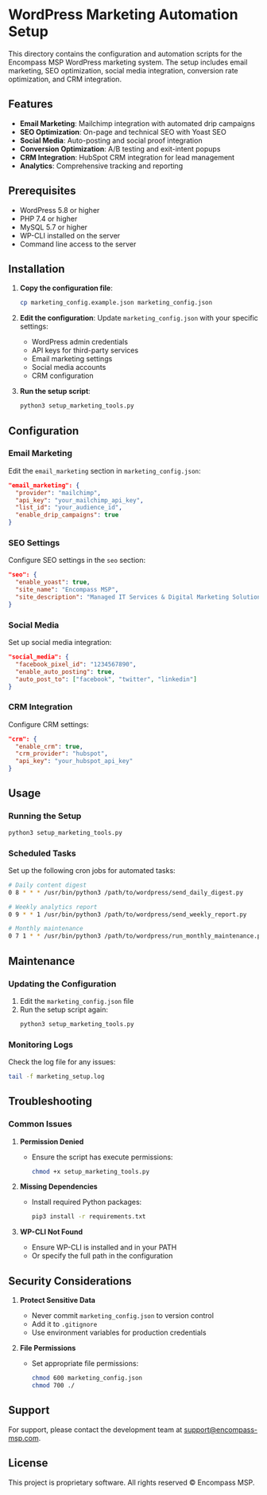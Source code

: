 # WordPress Marketing Automation Setup

This directory contains the configuration and automation scripts for the Encompass MSP WordPress marketing system. The setup includes email marketing, SEO optimization, social media integration, conversion rate optimization, and CRM integration.

## Features

- **Email Marketing**: Mailchimp integration with automated drip campaigns
- **SEO Optimization**: On-page and technical SEO with Yoast SEO
- **Social Media**: Auto-posting and social proof integration
- **Conversion Optimization**: A/B testing and exit-intent popups
- **CRM Integration**: HubSpot CRM integration for lead management
- **Analytics**: Comprehensive tracking and reporting

## Prerequisites

- WordPress 5.8 or higher
- PHP 7.4 or higher
- MySQL 5.7 or higher
- WP-CLI installed on the server
- Command line access to the server

## Installation

1. **Copy the configuration file**:
   ```bash
   cp marketing_config.example.json marketing_config.json
   ```

2. **Edit the configuration**:
   Update `marketing_config.json` with your specific settings:
   - WordPress admin credentials
   - API keys for third-party services
   - Email marketing settings
   - Social media accounts
   - CRM configuration

3. **Run the setup script**:
   ```bash
   python3 setup_marketing_tools.py
   ```

## Configuration

### Email Marketing

Edit the `email_marketing` section in `marketing_config.json`:

```json
"email_marketing": {
  "provider": "mailchimp",
  "api_key": "your_mailchimp_api_key",
  "list_id": "your_audience_id",
  "enable_drip_campaigns": true
}
```

### SEO Settings

Configure SEO settings in the `seo` section:

```json
"seo": {
  "enable_yoast": true,
  "site_name": "Encompass MSP",
  "site_description": "Managed IT Services & Digital Marketing Solutions"
}
```

### Social Media

Set up social media integration:

```json
"social_media": {
  "facebook_pixel_id": "1234567890",
  "enable_auto_posting": true,
  "auto_post_to": ["facebook", "twitter", "linkedin"]
}
```

### CRM Integration

Configure CRM settings:

```json
"crm": {
  "enable_crm": true,
  "crm_provider": "hubspot",
  "api_key": "your_hubspot_api_key"
}
```

## Usage

### Running the Setup

```bash
python3 setup_marketing_tools.py
```

### Scheduled Tasks

Set up the following cron jobs for automated tasks:

```bash
# Daily content digest
0 8 * * * /usr/bin/python3 /path/to/wordpress/send_daily_digest.py

# Weekly analytics report
0 9 * * 1 /usr/bin/python3 /path/to/wordpress/send_weekly_report.py

# Monthly maintenance
0 7 1 * * /usr/bin/python3 /path/to/wordpress/run_monthly_maintenance.py
```

## Maintenance

### Updating the Configuration

1. Edit the `marketing_config.json` file
2. Run the setup script again:
   ```bash
   python3 setup_marketing_tools.py
   ```

### Monitoring Logs

Check the log file for any issues:

```bash
tail -f marketing_setup.log
```

## Troubleshooting

### Common Issues

1. **Permission Denied**
   - Ensure the script has execute permissions:
     ```bash
     chmod +x setup_marketing_tools.py
     ```

2. **Missing Dependencies**
   - Install required Python packages:
     ```bash
     pip3 install -r requirements.txt
     ```

3. **WP-CLI Not Found**
   - Ensure WP-CLI is installed and in your PATH
   - Or specify the full path in the configuration

## Security Considerations

1. **Protect Sensitive Data**
   - Never commit `marketing_config.json` to version control
   - Add it to `.gitignore`
   - Use environment variables for production credentials

2. **File Permissions**
   - Set appropriate file permissions:
     ```bash
     chmod 600 marketing_config.json
     chmod 700 ./
     ```

## Support

For support, please contact the development team at [support@encompass-msp.com](mailto:support@encompass-msp.com).

## License

This project is proprietary software. All rights reserved © Encompass MSP.
